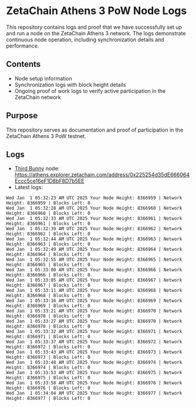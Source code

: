 # ZetaChain Athens 3 PoW Node Logs
This repository contains logs and proof that we have successfully set up and run a node on the ZetaChain Athens 3 network. The logs demonstrate continuous node operation, including synchronization details and performance.

## Contents
- Node setup information
- Synchronization logs with block height details
- Ongoing proof of work logs to verify active participation in the ZetaChain network

## Purpose
This repository serves as documentation and proof of participation in the ZetaChain Athens 3 PoW testnet.

## Logs

- [Third Bunny](https://thirdbunny.xyz/) node: https://athens.explorer.zetachain.com/address/0x225254d35dE666064Eccc5ce16eF1D8bF8D7b5EE
- Latest logs:
```
Wed Jan  1 05:32:23 AM UTC 2025 Your Node Height: 8366959 | Network Height: 8366959 | Blocks Left: 0
Wed Jan  1 05:32:28 AM UTC 2025 Your Node Height: 8366960 | Network Height: 8366960 | Blocks Left: 0
Wed Jan  1 05:32:33 AM UTC 2025 Your Node Height: 8366961 | Network Height: 8366961 | Blocks Left: 0
Wed Jan  1 05:32:39 AM UTC 2025 Your Node Height: 8366962 | Network Height: 8366962 | Blocks Left: 0
Wed Jan  1 05:32:44 AM UTC 2025 Your Node Height: 8366963 | Network Height: 8366963 | Blocks Left: 0
Wed Jan  1 05:32:49 AM UTC 2025 Your Node Height: 8366964 | Network Height: 8366964 | Blocks Left: 0
Wed Jan  1 05:32:55 AM UTC 2025 Your Node Height: 8366965 | Network Height: 8366965 | Blocks Left: 0
Wed Jan  1 05:33:00 AM UTC 2025 Your Node Height: 8366966 | Network Height: 8366966 | Blocks Left: 0
Wed Jan  1 05:33:05 AM UTC 2025 Your Node Height: 8366967 | Network Height: 8366967 | Blocks Left: 0
Wed Jan  1 05:33:11 AM UTC 2025 Your Node Height: 8366968 | Network Height: 8366968 | Blocks Left: 0
Wed Jan  1 05:33:16 AM UTC 2025 Your Node Height: 8366969 | Network Height: 8366969 | Blocks Left: 0
Wed Jan  1 05:33:21 AM UTC 2025 Your Node Height: 8366970 | Network Height: 8366970 | Blocks Left: 0
Wed Jan  1 05:33:27 AM UTC 2025 Your Node Height: 8366970 | Network Height: 8366970 | Blocks Left: 0
Wed Jan  1 05:33:32 AM UTC 2025 Your Node Height: 8366971 | Network Height: 8366971 | Blocks Left: 0
Wed Jan  1 05:33:37 AM UTC 2025 Your Node Height: 8366972 | Network Height: 8366972 | Blocks Left: 0
Wed Jan  1 05:33:43 AM UTC 2025 Your Node Height: 8366973 | Network Height: 8366973 | Blocks Left: 0
Wed Jan  1 05:33:48 AM UTC 2025 Your Node Height: 8366974 | Network Height: 8366974 | Blocks Left: 0
Wed Jan  1 05:33:53 AM UTC 2025 Your Node Height: 8366975 | Network Height: 8366975 | Blocks Left: 0
Wed Jan  1 05:33:58 AM UTC 2025 Your Node Height: 8366976 | Network Height: 8366976 | Blocks Left: 0
Wed Jan  1 05:34:04 AM UTC 2025 Your Node Height: 8366977 | Network Height: 8366977 | Blocks Left: 0
```
